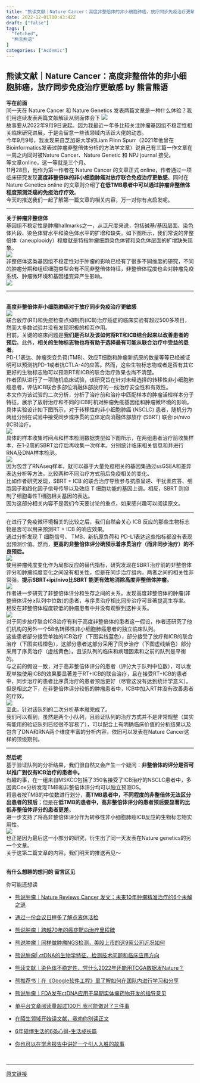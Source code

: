 ```yaml
---
title: "熊读文献｜Nature Cancer：高度非整倍体的非小细胞肺癌，放疗同步免疫治疗更敏感"
date: 2022-12-01T00:43:42Z
draft: ["false"]
tags: [
  "fetched",
  "熊言熊语"
]
categories: ["Acdemic"]
---
```

熊读文献｜Nature Cancer：高度非整倍体的非小细胞肺癌，放疗同步免疫治疗更敏感 by 熊言熊语
------
<div><section><span><strong>写在前面</strong></span></section><section><span>同一天在 Nature Cancer 和 Nature Genetics 发表两篇文章是一种什么体验？我们用连续发表两篇文献解读从侧面体会下 <img data-src="https://res.wx.qq.com/t/wx_fed/we-emoji/res/v1.3.10/assets/newemoji/Yellowdog.png" data-ratio="1" data-w="20" src="https://res.wx.qq.com/t/wx_fed/we-emoji/res/v1.3.10/assets/newemoji/Yellowdog.png"></span></section><section><span>故事要从2022年9月9日说起。因为我最近一年多比较关注肿瘤基因组不稳定性相关临床研究进展，于是会留意一些该领域内活跃大佬的动态。</span></section><section><span>今年9月9号，我发现来自芝加哥大学的Liam Flinn Spurr（2021年他曾在Bioinformatics发表过肿瘤非整倍体分析的方法学文章）说自己有三篇一作文章在一周之内同时被Nature Cancer、Nature Genetic 和 NPJ journal 接受。</span></section><section><span>等文章online，这一等就是三个月。</span></section><section><span>11月28日，他作为第一作者在 Nature Cancer 的文章正式 online，作者通过一项临床研究发现<strong>高度非整倍体的非小细胞肺癌对放疗联合免疫治疗更敏感</strong>。同时在Nature Genetics online 的文章则介绍了<strong>在低TMB患者中可以通过肿瘤非整倍体程度预测泛癌的免疫治疗疗效</strong>。</span></section><section><span>今天的推送我们一起了解第一篇文章的相关内容，万一对你有点启发呢。</span></section><hr><section><span></span></section><section><span><strong><span>关于肿瘤非整倍体</span></strong></span><br></section><section><span>基因组不稳定性是肿瘤hallmarks之一，从泛尺度来说，包括碱基/基因层面、染色体片段、染色体臂水平和染色体水平的扩增和缺失。如下图所示，我们常说的非整倍体（aneuplooidy）程度就是特指肿瘤细胞染色体臂和染色体层面的扩增缺失现象。</span></section><section><img data-ratio="0.7852998065764023" data-src="https://mmbiz.qpic.cn/mmbiz_jpg/vMCuh4qxbFkEnsB7NNmdFkMZYGTSp8UPibEVA7V742deVOsiabeHibaTmlY1fC2EQ8UYCTYpL2BgflHzp88NaQoJQ/640?wx_fmt=jpeg" data-type="jpeg" data-w="1034" src="https://mmbiz.qpic.cn/mmbiz_jpg/vMCuh4qxbFkEnsB7NNmdFkMZYGTSp8UPibEVA7V742deVOsiabeHibaTmlY1fC2EQ8UYCTYpL2BgflHzp88NaQoJQ/640?wx_fmt=jpeg"></section><section><span>非整倍体这类基因组不稳定性对于肿瘤的影响已经有了很多不同维度的研究，不同的肿瘤分期和组织细胞类型会有不同非整倍体特征，非整倍体程度也会对肿瘤免疫系统、肿瘤微环境和基因组变异产生影响。</span></section><section><img data-ratio="0.66015625" data-src="https://mmbiz.qpic.cn/mmbiz_jpg/vMCuh4qxbFkEnsB7NNmdFkMZYGTSp8UPc1Ex81C1FfmCZItkwbgjLSHUUZuquhM8UfmS3ZopyNHcjtQO7Rle2Q/640?wx_fmt=jpeg" data-type="jpeg" data-w="1024" src="https://mmbiz.qpic.cn/mmbiz_jpg/vMCuh4qxbFkEnsB7NNmdFkMZYGTSp8UPc1Ex81C1FfmCZItkwbgjLSHUUZuquhM8UfmS3ZopyNHcjtQO7Rle2Q/640?wx_fmt=jpeg"></section><hr><section><span><strong><span><br></span></strong></span></section><section><span><strong><span>高度非整倍体非小细胞肺癌对于放疗同步免疫治疗更敏感</span></strong></span></section><section><span></span><img data-ratio="0.4380704041720991" data-src="https://mmbiz.qpic.cn/mmbiz_png/vMCuh4qxbFkEnsB7NNmdFkMZYGTSp8UPqbDsDUibiadgKVvmduK5fpcbRVRnRXa6hia00RnIic4z3Wl6YC4h48ibb4g/640?wx_fmt=png" data-type="png" data-w="1534" src="https://mmbiz.qpic.cn/mmbiz_png/vMCuh4qxbFkEnsB7NNmdFkMZYGTSp8UPqbDsDUibiadgKVvmduK5fpcbRVRnRXa6hia00RnIic4z3Wl6YC4h48ibb4g/640?wx_fmt=png"><br></section><section><span>联合放疗(RT)和免疫检查点抑制剂(ICB)治疗癌症的临床实验有超过500多项目，然而大多数试验并没有发现积极的相互作用。</span></section><section><span>目前，关键的临床问题是<strong>我们是否以及该如何将RT和ICB结合起来以改善患者的预后</strong>。此外，<strong>相关的生物标志物也将有助于选择最有可能从联合治疗中受益的患者</strong>。</span></section><section><span>PD-L1表达、肿瘤突变负荷(TMB)、效应T细胞和肿瘤新抗原的数量等等已经被证明可以预测抗PD-1或者抗CTLA-4的应答。然而，这些生物标志物或者是否有其它更好的生物标志物可以预测RT和ICB的联合治疗效果也尚不清楚。</span></section><section><span>作者团队进行了一项随机临床试验，该研究旨在针对未经选择的转移性非小细胞肺癌患者，评估ICB联合多部位消融体部放疗的一线治疗安全性和有效性。</span></section><section><span>本文作为该试验的二次分析，分析了治疗前和治疗中匹配样本的肿瘤活检样本分子特征，展示了放射治疗和不同的ICB时机对肿瘤免疫基因组和肿瘤微环境的影响。</span></section><section><span>具体实验设计如下图所示，对于转移性的非小细胞肺癌 (NSCLC) 患者，随机分为两组分别在试验中接受同步或序贯的立体定向消融体部放疗 (SBRT) 联合ipi/nivo (ICB)治疗。</span></section><section><img data-ratio="0.5166666666666667" data-src="https://mmbiz.qpic.cn/mmbiz_jpg/vMCuh4qxbFkEnsB7NNmdFkMZYGTSp8UPL3RicVpYyhqfwn52aK8hVF7k4h8jKsVQYbGGuCMRGLL6JiaCT7DicKueg/640?wx_fmt=jpeg" data-type="jpeg" data-w="1080" src="https://mmbiz.qpic.cn/mmbiz_jpg/vMCuh4qxbFkEnsB7NNmdFkMZYGTSp8UPL3RicVpYyhqfwn52aK8hVF7k4h8jKsVQYbGGuCMRGLL6JiaCT7DicKueg/640?wx_fmt=jpeg"></section><section><span>具体的样本收集时间点和样本检测数据类型如下图所示，在两组患者治疗前收集样本，在1-2周的SBRT治疗后再收集一次样本。分别统计临床相关信息和并进行RNA及DNA样本检测。</span></section><section><img data-ratio="0.8861111111111111" data-src="https://mmbiz.qpic.cn/mmbiz_jpg/vMCuh4qxbFkEnsB7NNmdFkMZYGTSp8UPyqfq8tKnCuho9Ig30WG3Lsxl9Fe2jfKT7ic5ImhCKiatKeNmaHlZvMiag/640?wx_fmt=jpeg" data-type="jpeg" data-w="1080" src="https://mmbiz.qpic.cn/mmbiz_jpg/vMCuh4qxbFkEnsB7NNmdFkMZYGTSp8UPyqfq8tKnCuho9Ig30WG3Lsxl9Fe2jfKT7ic5ImhCKiatKeNmaHlZvMiag/640?wx_fmt=jpeg"></section><section><span>因为包含了RNAseq样本，就可以基于大量免疫相关的基因集通过ssGSEA和差异表达分析等方法，比较两种不同治疗方式前后免疫相关的变化。</span></section><section><span>比如作者研究发现，SBRT + ICB 的联合治疗导致参与抗原呈递、干扰素应答、细胞因子和趋化因子信号传导以及效应 T 细胞功能的基因上调。相反，SBRT 则抑制了细胞毒性T细胞相关基因的表达。</span></section><section><span>因为这部分相关内容不是我们今天要讨论的重点，如果感兴趣可以阅读原文。</span></section><hr><section><span></span></section><section><span>在进行了免疫微环境相关的比较之后，我们自然会关心 ICB 反应的那些生物标志物是否可以用来预测RT + ICB 的响应效果。</span></section><section><span>通过分析发现 T 细胞信号、 TMB、新抗原负荷和 PD-L1表达这些指标都没有表现出预测价值。然而，<strong>更高的非整倍体评分确预示着序贯治疗（而非同步治疗）的不良预后。</strong></span></section><section><img data-ratio="1.3173652694610778" data-src="https://mmbiz.qpic.cn/mmbiz_jpg/vMCuh4qxbFkEnsB7NNmdFkMZYGTSp8UPhuIvUtr4ibol0V7LbPzBTGhTEUfn01vSe2wpf02fSEic3iaPHNjPYiaSpQ/640?wx_fmt=jpeg" data-type="jpeg" data-w="1002" src="https://mmbiz.qpic.cn/mmbiz_jpg/vMCuh4qxbFkEnsB7NNmdFkMZYGTSp8UPhuIvUtr4ibol0V7LbPzBTGhTEUfn01vSe2wpf02fSEic3iaPHNjPYiaSpQ/640?wx_fmt=jpeg"></section><section><span>使用肿瘤纯度变化作为局部反应的替代指标，研究发现在SBRT治疗前的非整倍体评分和肿瘤纯度变化之间没有相关性，但是在同步治疗组内，两者之间的相关性非常强。<strong>提示SBRT+ipi/nivo比SBRT 能更有效地消除高度非整倍体肿瘤。</strong></span></section><section><img data-ratio="0.6273684210526316" data-src="https://mmbiz.qpic.cn/mmbiz_jpg/vMCuh4qxbFkEnsB7NNmdFkMZYGTSp8UPu9StMOpeicygToUXUX9Qg3ttNicqnRCbtuBwjnEh1nS6iakIK5thfWCMg/640?wx_fmt=jpeg" data-type="jpeg" data-w="950" src="https://mmbiz.qpic.cn/mmbiz_jpg/vMCuh4qxbFkEnsB7NNmdFkMZYGTSp8UPu9StMOpeicygToUXUX9Qg3ttNicqnRCbtuBwjnEh1nS6iakIK5thfWCMg/640?wx_fmt=jpeg"></section><section><span>作者进一步研究了非整倍体评分和生存之间的关系。发现高度非整倍体的肿瘤(非整倍体评分≥队列中位数)的患者，与序贯治疗相比同步治疗可显著提高生存率。相反在非整倍体程度较低的肿瘤患者中并没有观察到这种关系。</span></section><section><img data-ratio="0.6507276507276507" data-src="https://mmbiz.qpic.cn/mmbiz_jpg/vMCuh4qxbFkEnsB7NNmdFkMZYGTSp8UPGibrOsM92XEGicFklrG64ofuDwCKSjY8xNrib66CtX90Jjm6rMZy5OZibQ/640?wx_fmt=jpeg" data-type="jpeg" data-w="962" src="https://mmbiz.qpic.cn/mmbiz_jpg/vMCuh4qxbFkEnsB7NNmdFkMZYGTSp8UPGibrOsM92XEGicFklrG64ofuDwCKSjY8xNrib66CtX90Jjm6rMZy5OZibQ/640?wx_fmt=jpeg"></section><section><span>对于同步放疗联合ICB治疗有利于高度非整倍体的患者这一假设，作者还研究了他们机构的另外一个58名转移性非小细胞肺癌患者的独立临床队列。</span></section><section><span>这些患者部分接受单独的ICB治疗（下图实线蓝色），部分接受了放疗和ICB的联合治疗（下图实线橙色），这部分患者这部分采用了同步治疗（下图虚线紫色）部分采用了序贯治疗（虚线黄色）。且该队列的临床和病理因素和之前的队列是平衡的。</span></section><section><span>与之前的假设一致，对于高非整倍体评分的患者（评分大于队列中位数），可以发现单独使用ICB的效果要显著差于RT+ICB的联合治疗，且在接受RT+ICB的患者中，同步治疗的患者比序贯治疗的患者预后更好（尽管这没有达到统计学意义）。</span></section><section><span>但是相比之下，在非整倍体评分较低的肿瘤患者中，ICB中加入RT并没有改善患者的疗效。</span></section><section><img data-ratio="0.7037037037037037" data-src="https://mmbiz.qpic.cn/mmbiz_jpg/vMCuh4qxbFkEnsB7NNmdFkMZYGTSp8UP2gkbsuPnJteDlibm5IlKP33V0r8CWJzYicSF7ho8ibjRuldkUn3RewIqQ/640?wx_fmt=jpeg" data-type="jpeg" data-w="972" src="https://mmbiz.qpic.cn/mmbiz_jpg/vMCuh4qxbFkEnsB7NNmdFkMZYGTSp8UP2gkbsuPnJteDlibm5IlKP33V0r8CWJzYicSF7ho8ibjRuldkUn3RewIqQ/640?wx_fmt=jpeg"></section><section><span>至此，针对该队列的二次分析基本就完成了。</span></section><section><span>我们可以看到，虽然是两个小队列，且验证队列的治疗方式并不是非常规整（</span><span>其实有能用的验证队列已经很不容易了</span><span>），可以配合上有明确临床价值的分析结果以及包含了DNA和RNA两个维度丰富的分析内容，依旧可以发表在Nature Cancer这样的顶级期刊。</span></section><hr><section><span></span></section><section><span><strong><span>然后呢</span></strong></span></section><section><span>基于验证队列的分析结果，我们很自然又会产生一个疑问：<strong>非整倍体的评分是否可以推广到仅有ICB治疗的患者中。</strong></span></section><section><span>有趣的事，在一组来自MSKCC包括了350名接受了ICB治疗的NSCLC患者中，多因素Cox分析发现TMB和非整倍体评分均可以独立预测OS。</span></section><section><span>将患者按TMB的中位数进行划分，<strong>高TMB患者中，不同程度的非整倍体无法区分出患者的预后</strong>；但是在<strong>低TMB的患者中，高非整倍体评分的患者预后要显著的比低非整倍体评分的患者更差</strong>。</span></section><section><span>进一步支持了将高非整倍体评分作为转移性非小细胞肺癌ICB反应的生物标志物实用性。</span></section><section><img data-ratio="0.640973630831643" data-src="https://mmbiz.qpic.cn/mmbiz_jpg/vMCuh4qxbFkEnsB7NNmdFkMZYGTSp8UP9rrQbd0ZfLYC5HWaJnF9LEyXJFee5picsWGBuZd96cLONkiamBXejXyw/640?wx_fmt=jpeg" data-type="jpeg" data-w="986" src="https://mmbiz.qpic.cn/mmbiz_jpg/vMCuh4qxbFkEnsB7NNmdFkMZYGTSp8UP9rrQbd0ZfLYC5HWaJnF9LEyXJFee5picsWGBuZd96cLONkiamBXejXyw/640?wx_fmt=jpeg"></section><section><span>也正是因为最后这一小部分的研究，衍生出了同一天发表在Nature genetics的另一个文章。</span></section><section><span>关于这第二篇文章的内容，我们明天的推送再见～</span></section><section><span><br></span></section><p data-snip-inherited="56"><strong data-snip-rule="118" data-snip-inherited="56"><span>有什么想聊的想问的 </span><span>留言区见</span><span></span></strong></p><section data-snip-inherited="56"><span data-snip-inherited="56">你可能还想读</span></section><ul data-snip-rule="68"><li><p><a target="_blank" href="http://mp.weixin.qq.com/s?__biz=MzA5OTM1ODg5NA==&amp;mid=2649680291&amp;idx=1&amp;sn=61e93d155e7b7ca295f57db6ee359087&amp;chksm=8899c862bfee4174f1ce75ebb6e2434cb67af456e966c97adddde150536339bc1a46fd52f1d9&amp;scene=21#wechat_redirect" textvalue="熊说肿瘤｜Nature Reviews Cancer 发文：未来10年肿瘤精准治疗的6个未解之谜" linktype="text" imgurl="" imgdata="null" data-itemshowtype="0" tab="innerlink" data-linktype="2">熊说肿瘤｜Nature Reviews Cancer 发文：未来10年肿瘤精准治疗的6个未解之谜</a><br></p></li><li><p><a target="_blank" href="http://mp.weixin.qq.com/s?__biz=MzA5OTM1ODg5NA==&amp;mid=2649680268&amp;idx=1&amp;sn=763ac317f579a2eb1c6cb10dfcf7e847&amp;chksm=8899c84dbfee415b177207e6fd9b10bd8acbeae895b1b571491fe66ed92a390b7c007460d925&amp;scene=21#wechat_redirect" textvalue="通过一份会议日程多了解点液体活检" linktype="text" imgurl="" imgdata="null" data-itemshowtype="0" tab="innerlink" data-linktype="2" hasload="1">通过一份会议日程多了解点液体活检</a><br></p></li><li><p><a target="_blank" href="http://mp.weixin.qq.com/s?__biz=MzA5OTM1ODg5NA==&amp;mid=2649680237&amp;idx=1&amp;sn=b9643d438e2e178e896b4e53d8d8a79f&amp;chksm=8899c8acbfee41ba9b24a5f264bf59a802dc30e1bec0c93f8aff75b0de572fdda3af04178581&amp;scene=21#wechat_redirect" textvalue="熊说肿瘤｜跨越70年的癌症靶向治疗里程碑" linktype="text" imgurl="" imgdata="null" data-itemshowtype="0" tab="innerlink" data-linktype="2" data-snip-rule="121" hasload="1">熊说肿瘤｜跨越70年的癌症靶向治疗里程碑</a></p></li><li><p><a target="_blank" href="http://mp.weixin.qq.com/s?__biz=MzA5OTM1ODg5NA==&amp;mid=2649680170&amp;idx=1&amp;sn=25e30b5e07c8f2f49d36443b811870a8&amp;chksm=8899c8ebbfee41fd4d9c625e58bd127f6a824123dc8017b75317acd4850b6b4efaf5814fc4f4&amp;scene=21#wechat_redirect" textvalue="熊说肿瘤｜同样做肿瘤NGS检测，美股上市的这9家公司近况如何" linktype="text" imgurl="" imgdata="null" data-itemshowtype="0" tab="innerlink" data-linktype="2" data-snip-rule="127" hasload="1">熊说肿瘤｜同样做肿瘤NGS检测，美股上市的这9家公司近况如何</a></p></li><li><p><a target="_blank" href="http://mp.weixin.qq.com/s?__biz=MzA5OTM1ODg5NA==&amp;mid=2649680086&amp;idx=1&amp;sn=a4ae09073800db73e26a98cd044245f2&amp;chksm=8899c917bfee40011dede5ccd4135b2de27ed1639e16ed022e4c3ca5c4d6789992525fc0cac6&amp;scene=21#wechat_redirect" textvalue="熊说肿瘤| ctDNA的生物学特征、检测技术问题和临床应用方向" linktype="text" imgurl="" imgdata="null" data-itemshowtype="0" tab="innerlink" data-linktype="2" hasload="1" data-snip-rule="128">熊说肿瘤| ctDNA的生物学特征、检测技术问题和临床应用方向</a></p></li><li><p><a target="_blank" href="http://mp.weixin.qq.com/s?__biz=MzA5OTM1ODg5NA==&amp;mid=2649680049&amp;idx=1&amp;sn=09511b12032c9c1b79821de42ae2e755&amp;chksm=8899c970bfee4066f18f69724f0b01ab34702932be28b8d96fcc629355c885e9f23d6139e8fe&amp;scene=21#wechat_redirect" textvalue="熊读文献｜染色体不稳定性，凭什么2022年还能用TCGA数据发Nature？" linktype="text" imgurl="" imgdata="null" data-itemshowtype="0" tab="innerlink" data-linktype="2" hasload="1" data-snip-rule="129">熊读文献｜染色体不稳定性，凭什么2022年还能用TCGA数据发Nature？</a></p></li><li><p><a target="_blank" href="http://mp.weixin.qq.com/s?__biz=MzA5OTM1ODg5NA==&amp;mid=2649679887&amp;idx=1&amp;sn=153ccd8f383075aa7b11f47de4b90751&amp;chksm=8899c9cebfee40d8c1b2f7eb47c260a61674ba5c245d7f9832809c37a65d6080aba40cdd203c&amp;scene=21#wechat_redirect" textvalue="熊推荐书｜在《Google软件工程》里了解如何在团队内进行学习和分享" linktype="text" imgurl="" imgdata="null" data-itemshowtype="0" tab="innerlink" data-linktype="2" hasload="1" data-snip-rule="130">熊推荐书｜在《Google软件工程》里了解如何在团队内进行学习和分享</a></p></li><li><p><span data-snip-rule="122"><a target="_blank" href="http://mp.weixin.qq.com/s?__biz=MzA5OTM1ODg5NA==&amp;mid=2649679882&amp;idx=1&amp;sn=d90adf7720a27e7c2ba3dee0c4969cc4&amp;chksm=8899c9cbbfee40dde54afc80aaf9bf52b16991f89c1094cc2eb22e01c87f2294b92d6c8cf246&amp;scene=21#wechat_redirect" textvalue="熊说肿瘤｜FDA发布ctDNA应用于早期实体瘤药物开发的指导意见" linktype="text" imgurl="" imgdata="null" data-itemshowtype="0" tab="innerlink" data-linktype="2" hasload="1" data-snip-rule="134">熊说肿瘤｜FDA发布ctDNA应用于早期实体瘤药物开发的指导意见</a></span></p></li><li><p><a target="_blank" href="http://mp.weixin.qq.com/s?__biz=MzA5OTM1ODg5NA==&amp;mid=2649679862&amp;idx=1&amp;sn=dd2a4c94d979b1e1898d2cd8ab31c2dc&amp;chksm=8899c637bfee4f217b4f50c501b7ed5ab1420419d3cb8058690db452f4ab3de16e5a060922f2&amp;scene=21#wechat_redirect" textvalue="单平台文章阅读量超过100万 我可能做对了三件事" linktype="text" imgurl="" imgdata="null" data-itemshowtype="0" tab="innerlink" data-linktype="2" hasload="1" data-snip-rule="135">单平台文章阅读量超过100万 我可能做对了三件事</a></p></li><li><p><a target="_blank" href="http://mp.weixin.qq.com/s?__biz=MzA5OTM1ODg5NA==&amp;mid=2649679704&amp;idx=1&amp;sn=b48d138b1a68e9fb642dc9f3a6a263f4&amp;chksm=8899c699bfee4f8f5941bd65c47a2ad707c03e95aef7ce01d7ea77047e6722301440d81f814f&amp;scene=21#wechat_redirect" textvalue="在陌生领域开始读文献，我劝你别读正文" linktype="text" imgurl="" imgdata="null" data-itemshowtype="0" tab="innerlink" data-linktype="2" wah-hotarea="click" data-snip-rule="261" hasload="1">在陌生领域开始读文献，我劝你别读正文</a></p></li><li><p><a target="_blank" href="http://mp.weixin.qq.com/s?__biz=MzA5OTM1ODg5NA==&amp;mid=2649679634&amp;idx=1&amp;sn=4d9ccd4456883def653801f317b0183e&amp;chksm=8899c6d3bfee4fc5a3a7ee315330ed097b08206665840be42e6c02ab28d94e64ab26e73e6d6a&amp;scene=21#wechat_redirect" textvalue="6年硕博生活的6条心得-生活成长篇" linktype="text" imgurl="" imgdata="null" data-itemshowtype="11" tab="innerlink" data-linktype="2" hasload="1" data-snip-rule="131">6年硕博生活的6条心得-生活成长篇</a></p></li><li><p><a target="_blank" href="http://mp.weixin.qq.com/s?__biz=MzA5OTM1ODg5NA==&amp;mid=2649679742&amp;idx=1&amp;sn=c7b66d547e79947e8b37e0272bb50a1d&amp;chksm=8899c6bfbfee4fa9786812420d899005acfaaddd6ad3823c77e7f6d59e62a834fc59f06c0cbd&amp;scene=21#wechat_redirect" textvalue="你也可以在学术报告中讲好一个引人入胜的故事" linktype="text" imgurl="" imgdata="null" data-itemshowtype="0" tab="innerlink" data-linktype="2" hasload="1" data-snip-rule="132">你也可以在学术报告中讲好一个引人入胜的故事</a></p></li></ul><section><span><br></span></section><p><mp-style-type data-value="3"></mp-style-type></p></div>  
<hr>
<a href="https://mp.weixin.qq.com/s/ERQsMkhugUBMtQQQTv4dCQ",target="_blank" rel="noopener noreferrer">原文链接</a>

